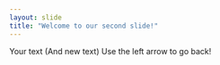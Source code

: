 ```yaml
---
layout: slide
title: "Welcome to our second slide!"
---
```

Your text (And new text)
Use the left arrow to go back!
